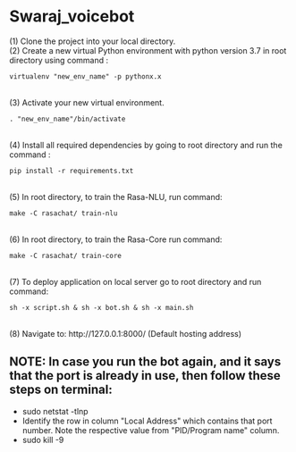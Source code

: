 # Swaraj_voicebot
(1) Clone the project into your local directory.<br>
(2) Create a new virtual Python environment with python version 3.7 in root directory using command :<br>

```
virtualenv "new_env_name" -p pythonx.x
```
<br>
(3) Activate your new virtual environment.<br>

```
. "new_env_name"/bin/activate
```
<br>
(4) Install all required dependencies by going to root directory and run the command :<br>

```
pip install -r requirements.txt
```
<br>
(5) In root directory, to train the Rasa-NLU, run command: <br>

```
make -C rasachat/ train-nlu
```
<br>
(6) In root directory, to train the Rasa-Core run command:<br>

```
make -C rasachat/ train-core
```
<br>
(7) To deploy application on local server go to root directory and run command:<br>

```
sh -x script.sh & sh -x bot.sh & sh -x main.sh 
```
<br>
(8) Navigate to:  http://127.0.0.1:8000/ (Default hosting address)

## NOTE: In case you run the bot again, and it says that the port is already in use, then follow these steps on terminal:
 - sudo netstat -tlnp
 - Identify the row in column "Local Address" which contains that port number. Note the respective value from "PID/Program name" column.
 - sudo kill -9 <PID>

